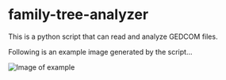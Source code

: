 # family-tree-analyzer

This is a python script that can read and analyze GEDCOM files.

Following is an example image generated by the script...

![Image of example](https://github.com/spencerparkin/family-tree-analyzer/example.png)